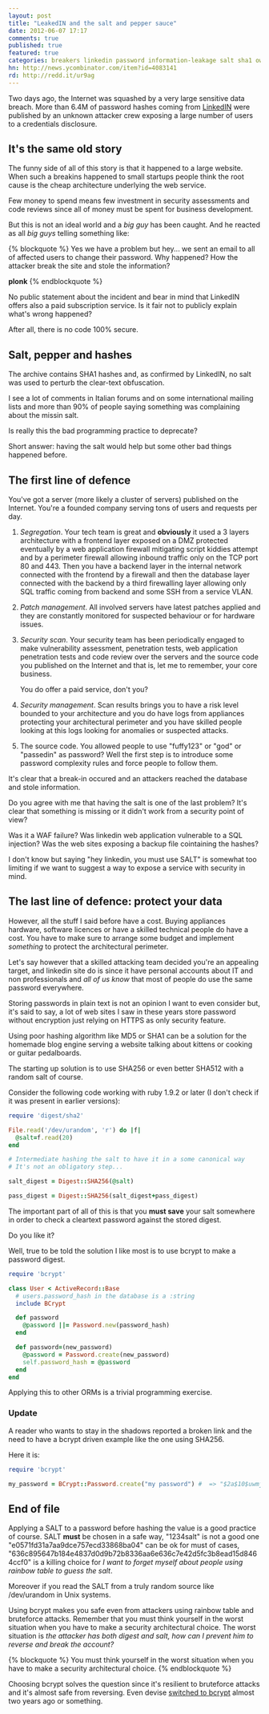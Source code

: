 ```yaml
---
layout: post
title: "LeakedIN and the salt and pepper sauce"
date: 2012-06-07 17:17
comments: true
published: true
featured: true
categories: breakers linkedin password information-leakage salt sha1 owasp 
hn: http://news.ycombinator.com/item?id=4083141
rd: http://redd.it/ur9ag
---
```


Two days ago, the Internet was squashed by a very large sensitive data breach.
More than 6.4M of password hashes coming from
[LinkedIN](http://www.linkedin.com) were published by an unknown attacker crew
exposing a large number of users to a credentials disclosure.
 
<!-- more -->

## It's the same old story

The funny side of all of this story is that it happened to a large website.
When such a breakins happened to small startups people think the root cause is
the cheap architecture underlying the web service.

Few money to spend means few investment in security assessments and code
reviews since all of money must be spent for business development.

But this is not an ideal world and a _big guy_ has been caught.
And he reacted as all _big guys_ telling something like:

{% blockquote %}
Yes we have a problem but hey... we sent an email to all of affected users to
change their password. Why happened? How the attacker break the site and stole
the information?

**plonk**
{% endblockquote %} 

No public statement about the incident and bear in mind that LinkedIN offers also a paid subscription service.
Is it fair not to publicly explain what's wrong happened?

After all, there is no code 100% secure.

## Salt, pepper and hashes

The archive contains SHA1 hashes and, as confirmed by LinkedIN, no salt was
used to perturb the clear-text obfuscation.

I see a lot of comments in Italian forums and on some international mailing
lists and more than 90% of people saying something was complaining about the
missin salt.

Is really this the bad programming practice to deprecate? 

Short answer: having the salt would help but some other bad things happened
before.

## The first line of defence

You've got a server (more likely a cluster of servers) published on the
Internet. You're a founded company serving tons of users and requests per day. 

1. *Segregation*. Your tech team is great and **obviously** it used a 3 layers
   architecture with a frontend layer exposed on a DMZ protected eventually by
   a web application firewall mitigating script kiddies attempt and by a perimeter
   firewall allowing inbound traffic only on the TCP port 80 and 443. Then you
   have a backend layer in the internal network connected with the frontend by a
   firewall and then the database layer connected with the backend by a third
   firewalling layer allowing only SQL traffic coming from backend and some SSH
   from a service VLAN.
2. *Patch management*. All involved servers have latest patches applied and
   they are constantly monitored for suspected behaviour or for hardware
   issues.
3. *Security scan*. Your security team has been periodically engaged to make
   vulnerability assessment, penetration tests, web application penetration
   tests and code review over the servers and the source code you published on the
   Internet and that is, let me to remember, your core business.

   You do offer a paid service, don't you?
4. *Security management*. Scan results brings you to have a risk level bounded
   to your architecture and you do have logs from appliances protecting your
   architectural perimeter and you have skilled people looking at this logs
   looking for anomalies or suspected attacks.
5. The source code. You allowed people to use "fuffy123" or "god" or "passedin"
   as password? Well the first step is to introduce some password complexity
   rules and force people to follow them.

It's clear that a break-in occured and an attackers reached the database and
stole information.

Do you agree with me that having the salt is one of the last problem?
It's clear that something is missing or it didn't work from a security point of view?

Was it a WAF failure? Was linkedin web application vulnerable to a SQL
injection? Was the web sites exposing a backup file cointaining the hashes?

I don't know but saying "hey linkedin, you must use SALT" is somewhat too
limiting if we want to suggest a way to expose a service with security in mind.

## The last line of defence: protect your data

However, all the stuff I said before have a cost. Buying appliances hardware,
software licences or have a skilled technical people do have a cost. 
You have to make sure to arrange some budget and implement _something_ to
protect the architectural perimeter.

Let's say however that a skilled attacking team decided you're an appealing
target, and linkedin site do is since it have personal accounts about IT and
non professionals and _all of us know_ that most of people do use the same
password everywhere.

Storing passwords in plain text is not an opinion I want to even consider but,
it's said to say, a lot of web sites I saw in these years store password
without encryption just relying on HTTPS as only security feature.

Using poor hashing algorithm like MD5 or SHA1 can be a solution for the
homemade blog engine serving a website talking about kittens or cooking or
guitar pedalboards. 

The starting up solution is to use SHA256 or even better SHA512 with a random salt of course.

Consider the following code working with ruby 1.9.2 or later (I don't check if it was present in earlier versions):

``` ruby a code snippet making a SHA256 of a password with a random salt
require 'digest/sha2'

File.read('/dev/urandom', 'r') do |f|
  @salt=f.read(20)
end

# Intermediate hashing the salt to have it in a some canonical way 
# It's not an obligatory step...

salt_digest = Digest::SHA256(@salt)

pass_digest = Digest::SHA256(salt_digest+pass_digest)
``` 

The important part of all of this is that you **must save** your salt somewhere
in order to check a cleartext password against the stored digest.

Do you like it?

Well, true to be told the solution I like most is to use bcrypt to make a password digest.

``` ruby a code snipped with bcrypt
require 'bcrypt'

class User < ActiveRecord::Base
  # users.password_hash in the database is a :string
  include BCrypt

  def password
    @password ||= Password.new(password_hash)
  end

  def password=(new_password)
    @password = Password.create(new_password)
    self.password_hash = @password
  end
end
``` 

Applying this to other ORMs is a trivial programming exercise.

### Update

A reader who wants to stay in the shadows reported a broken link and the need
to have a bcrypt driven example like the one using SHA256.

Here it is:

``` ruby creting a digest with bcrypt
require 'bcrypt'

my_password = BCrypt::Password.create("my password") #  => "$2a$10$uwmjwR5B6JpzQ9luq7fAt.U/xpDl9c9EU/EQS8hIJQqEzEivOq3S." 
``` 

## End of file

Applying a SALT to a password before hashing the value is a good practice of
course. SALT **must** be chosen in a safe way, "1234salt" is not a good one
"e0571fd31a7aa9dce757ecd33868ba04" can be ok for must of cases,
"636c895647b184e4837d0d9b72b8336aa6e636c7e42d5fc3b8ead15d8464ccf0" is a killing
choice for _I want to forget myself about people using rainbow table to guess
the salt_.

Moreover if you read the SALT from a truly random source like /dev/urandom in
Unix systems.

Using bcrypt makes you safe even from attackers using rainbow table and
bruteforce attacks. Remember that you must think yourself in the worst
situation when you have to make a security architectural choice.
The worst situation is _the attacker has both digest and salt, how can I
prevent him to reverse and break the account?_

{% blockquote %}
You must think yourself in the worst situation when you have to make a security
architectural choice.
{% endblockquote %}

Choosing bcrypt solves the question since it's resilient to bruteforce attacks and it's almost safe from reversing.
Even devise [switched to bcrypt](http://groups.google.com/group/plataformatec-devise/browse_thread/thread/60b69148899ee94a?pli=1) 
almost two years ago or something.
